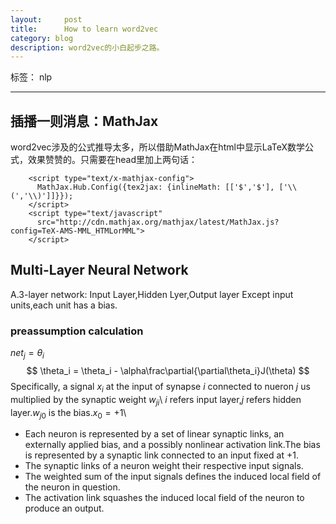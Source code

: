 ```yaml
---
layout:     post
title:      How to learn word2vec 
category: blog
description: word2vec的小白起步之路。
---
```

标签： nlp

---
## 插播一则消息：MathJax
word2vec涉及的公式推导太多，所以借助MathJax在html中显示LaTeX数学公式，效果赞赞的。只需要在head里加上两句话：
```
    <script type="text/x-mathjax-config">
      MathJax.Hub.Config({tex2jax: {inlineMath: [['$','$'], ['\\(','\\)']]}});
    </script>
    <script type="text/javascript"
      src="http://cdn.mathjax.org/mathjax/latest/MathJax.js?config=TeX-AMS-MML_HTMLorMML">
    </script>
```

## Multi-Layer Neural Network
A.3-layer network: Input Layer,Hidden Lyer,Output layer
Except input units,each unit has a bias.

### preassumption calculation
$net_j = \theta_i$
$$
\theta_i = \theta_i - \alpha\frac\partial{\partial\theta_i}J(\theta)
$$
Specifically, a signal $x_{i}$ at the input of synapse $i$ connected to nueron $j$ us multiplied by the synaptic weight $w_{ji}$\\
$i$ refers input layer,$j$ refers hidden layer.$w_{j0}$ is the bias.$x_{0}=+1$\\

- Each neuron is represented by a set of linear synaptic links, an externally applied bias,
and a possibly nonlinear activation link.The bias is represented by a synaptic link connected to an input fixed at $+1$.
- The synaptic links of a neuron weight their respective input signals.
- The weighted sum of the input signals defines the induced local field of the neuron in
question.
- The activation link squashes the induced local field of the neuron to produce an output.
